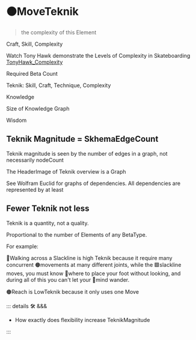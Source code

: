 # 🟠<move>MoveTeknik</move>

> the complexity of this Element

Craft, Skill, Complexity

Watch Tony Hawk demonstrate the Levels of Complexity in Skateboarding [TonyHawk_Complexity]( https://www.youtube.com/watch?v=OOg-4mtA3Zo )

Required Beta Count

Teknik: Skill, Craft, Technique, Complexity

Knowledge

Size of Knowledge Graph

Wisdom

## Teknik Magnitude = SkhemaEdgeCount

Teknik magnitude is seen by the number of edges in a graph, not necessarily nodeCount

The HeaderImage of Teknik overview is a Graph

See Wolfram Euclid for graphs of dependencies. All dependencies are represented by at least

## Fewer Teknik not less

Teknik is a quantity, not a quality.

Proportional to the number of Elements of any BetaType.

For example:

🔷Walking across a Slackline is high Teknik because it require many concurrent 🟠movements at many different joints, while the 🟩slackline moves, you must know 🔻where to place your foot without looking, and during all of this you can't let your 💜mind wander.

🟠Reach is LowTeknik because it only uses one Move

<!-- =================================================== -->
<!-- =================================================== -->
<!-- =================================================== -->
<!-- =================================================== -->
<!-- =================================================== -->
::: details 🛠 <dev>&&&</dev>

- How exactly does flexibility increase TeknikMagnitude

:::
